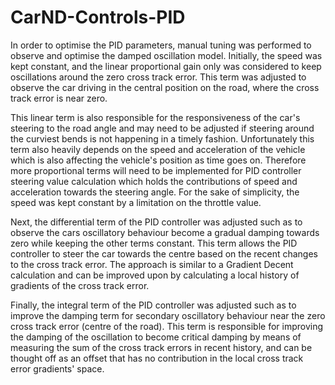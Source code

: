 # CarND-Controls-PID

In order to optimise the PID parameters, manual tuning was performed to 
observe and optimise the damped oscillation model. Initially, the speed was kept
constant, and the linear proportional gain only was considered to keep oscillations
around the zero cross track error. This term was adjusted to observe the car driving
in the central position on the road, where the cross track error is near zero.

This linear term is also responsible for the responsiveness of the car's steering to the
road angle and may need to be adjusted if steering around the curviest bends is not
happening in a timely fashion. Unfortunately this term also heavily depends on the
speed and acceleration of the vehicle which is also affecting the vehicle's position
as time goes on. Therefore more proportional terms will need to be implemented for 
PID controller steering value calculation which holds the contributions of speed
and acceleration towards the steering angle. For the sake of simplicity, the speed was kept constant by a limitation on the throttle value.

Next, the differential term of the PID controller was adjusted such as to observe the cars oscillatory behaviour become a gradual damping towards zero while keeping the other
terms constant. This term allows the PID controller to steer the car towards the centre
based on the recent changes to the cross track error. The approach is similar to a 
Gradient Decent calculation and can be improved upon by calculating a local history
of gradients of the cross track error.

Finally, the integral term of the PID controller was adjusted such as to improve
the damping term for secondary oscillatory behaviour near the zero cross track error 
(centre of the road). This term is responsible for improving the damping of the oscillation
to become critical damping by means of measuring the sum of the cross track errors
in recent history, and can be thought off as an offset that has no contribution
in the local cross track error gradients' space.


